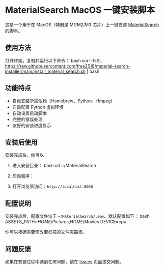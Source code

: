 # MaterialSearch MacOS 一键安装脚本

这是一个用于在 MacOS（特别是 M1/M2/M3 芯片）上一键安装 [MaterialSearch](https://github.com/IuvenisSapiens/MaterialSearch) 的脚本。

## 使用方法

打开终端，复制并运行以下命令：
bash
curl -fsSL https://raw.githubusercontent.com/free2518/material-search-installer/main/install_material_search.sh | bash

## 功能特点

- 自动安装所需依赖（Homebrew、Python、ffmpeg）
- 自动配置 Python 虚拟环境
- 自动设置启动脚本
- 完整的错误处理
- 友好的安装进度显示

## 安装后使用

安装完成后，你可以：

1. 进入安装目录：
bash
cd ~/MaterialSearch

2. 启动程序：

3. 打开浏览器访问：`http://localhost:8000`

## 配置说明

安装完成后，配置文件位于 `~/MaterialSearch/.env`。默认配置如下：
bash
ASSETS_PATH=$HOME/Pictures,$HOME/Movies
DEVICE=cpu

你可以根据需要修改要扫描的文件夹路径。

## 问题反馈

如果在安装过程中遇到任何问题，请在 [Issues](https://github.com/free2518/material-search-installer/issues) 页面提交问题。
